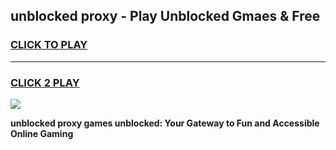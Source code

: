 
## unblocked proxy - Play Unblocked Gmaes & Free
<h3>
<a href="https://news.freeplayer.one?title=unblocked_proxy&ref=16F">CLICK TO PLAY</a></h3>
<hr>

<h3>
<a href="https://news.freeplayer.one?title=unblocked_proxy&ref=16F">CLICK 2 PLAY</a>
  
</h3>

<a href="https://news.freeplayer.one?title=unblocked_proxy&ref=16F/"><img src="https://clearcache.store/games.png"></a>


**unblocked proxy games unblocked: Your Gateway to Fun and Accessible Online Gaming**
